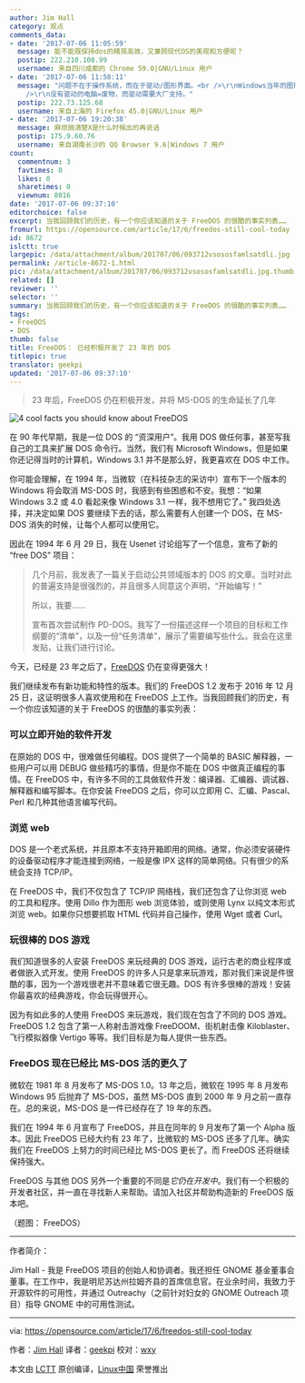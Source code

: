 ```yaml
---
author: Jim Hall
category: 观点
comments_data:
- date: '2017-07-06 11:05:59'
  message: 能不能既保持dos的精简高效，又兼顾现代OS的美观和方便呢？
  postip: 222.210.108.99
  username: 来自四川成都的 Chrome 59.0|GNU/Linux 用户
- date: '2017-07-06 11:58:11'
  message: "问题不在于操作系统，而在于驱动/图形界面。<br />\r\nWindows当年的图形界面在内核，所以天天蓝屏，Linux弄了一个X Server，烂到爆表。<br
    />\r\n没有驱动的电脑=废物，而驱动需要大厂支持。"
  postip: 222.73.125.68
  username: 来自上海的 Firefox 45.0|GNU/Linux 用户
- date: '2017-07-06 19:20:38'
  message: 麻烦搞清楚X是什么时候出的再说话
  postip: 175.9.60.76
  username: 来自湖南长沙的 QQ Browser 9.6|Windows 7 用户
count:
  commentnum: 3
  favtimes: 0
  likes: 0
  sharetimes: 0
  viewnum: 8016
date: '2017-07-06 09:37:10'
editorchoice: false
excerpt: 当我回顾我们的历史，有一个你应该知道的关于 FreeDOS 的很酷的事实列表……
fromurl: https://opensource.com/article/17/6/freedos-still-cool-today
id: 8672
islctt: true
largepic: /data/attachment/album/201707/06/093712vsososfamlsatdli.jpg
permalink: /article-8672-1.html
pic: /data/attachment/album/201707/06/093712vsososfamlsatdli.jpg.thumb.jpg
related: []
reviewer: ''
selector: ''
summary: 当我回顾我们的历史，有一个你应该知道的关于 FreeDOS 的很酷的事实列表……
tags:
- FreeDOS
- DOS
thumb: false
title: FreeDOS： 已经积极开发了 23 年的 DOS
titlepic: true
translator: geekpi
updated: '2017-07-06 09:37:10'
---
```



> 
> 23 年后，FreeDOS 仍在积极开发，并将 MS-DOS 的生命延长了几年
> 
> 
> 


![4 cool facts you should know about FreeDOS ](/data/attachment/album/201707/06/093712vsososfamlsatdli.jpg "4 cool facts you should know about FreeDOS ")


在 90 年代早期，我是一位 DOS 的 “资深用户”。我用 DOS 做任何事，甚至写我自己的工具来扩展 DOS 命令行。当然，我们有 Microsoft Windows，但是如果你还记得当时的计算机，Windows 3.1 并不是那么好，我更喜欢在 DOS 中工作。


你可能会理解，在 1994 年，当微软（在科技杂志的采访中）宣布下一个版本的 Windows 将会取消 MS-DOS 时，我感到有些困惑和不安。我想：“如果 Windows 3.2 或 4.0 看起来像 Windows 3.1 一样，我不想用它了。” 我四处选择，并决定如果 DOS 要继续下去的话，那么需要有人创建一个 DOS，在 MS-DOS 消失的时候，让每个人都可以使用它。


因此在 1994 年 6 月 29 日，我在 Usenet 讨论组写了一个信息，宣布了新的 “free DOS” 项目：



> 
> 几个月前，我发表了一篇关于启动公共领域版本的 DOS 的文章。当时对此的普遍支持是很强烈的，并且很多人同意这个声明，“开始编写！”
> 
> 
> 所以，我要……
> 
> 
> 宣布首次尝试制作 PD-DOS。我写了一份描述这样一个项目的目标和工作纲要的“清单”，以及一份“任务清单”，展示了需要编写些什么。我会在这里发贴，让我们进行讨论。
> 
> 
> 


今天，已经是 23 年之后了，[FreeDOS](https://opensource.com/article/17/6/www.freedos.org) 仍在变得更强大！


我们继续发布有新功能和特性的版本。我们的 FreeDOS 1.2 发布于 2016 年 12 月 25 日，这证明很多人喜欢使用和在 FreeDOS 上工作。当我回顾我们的历史，有一个你应该知道的关于 FreeDOS 的很酷的事实列表：


### 可以立即开始的软件开发


在原始的 DOS 中，很难做任何编程。DOS 提供了一个简单的 BASIC 解释器，一些用户可以用 DEBUG 做些精巧的事情，但是你不能在 DOS 中做真正编程的事情。在 FreeDOS 中，有许多不同的工具做软件开发：编译器、汇编器、调试器、解释器和编写脚本。在你安装 FreeDOS 之后，你可以立即用 C、汇编、Pascal、Perl 和几种其他语言编写代码。


### 浏览 web


DOS 是一个老式系统，并且原本不支持开箱即用的网络。通常，你必须安装硬件的设备驱动程序才能连接到网络，一般是像 IPX 这样的简单网络。只有很少的系统会支持 TCP/IP。


在 FreeDOS 中，我们不仅包含了 TCP/IP 网络栈，我们还包含了让你浏览 web 的工具和程序。使用 Dillo 作为图形 web 浏览体验，或则使用 Lynx 以纯文本形式浏览 web。如果你只想要抓取 HTML 代码并自己操作，使用 Wget 或者 Curl。


### 玩很棒的 DOS 游戏


我们知道很多的人安装 FreeDOS 来玩经典的 DOS 游戏，运行古老的商业程序或者做嵌入式开发。使用 FreeDOS 的许多人只是拿来玩游戏，那对我们来说是件很酷的事，因为一个游戏很老并不意味着它很无趣。DOS 有许多很棒的游戏！安装你最喜欢的经典游戏，你会玩得很开心。


因为有如此多的人使用 FreeDOS 来玩游戏，我们现在包含了不同的 DOS 游戏。FreeDOS 1.2 包含了第一人称射击游戏像 FreeDOOM、街机射击像 Kiloblaster、飞行模拟器像 Vertigo 等等。我们目标是为每人提供一些东西。


### FreeDOS 现在已经比 MS-DOS 活的更久了


微软在 1981 年 8 月发布了 MS-DOS 1.0。13 年之后，微软在 1995 年 8 月发布 Windows 95 后抛弃了 MS-DOS，虽然 MS-DOS 直到 2000 年 9 月之前一直存在。总的来说，MS-DOS 是一件已经存在了 19 年的东西。


我们在 1994 年 6 月宣布了 FreeDOS，并且在同年的 9 月发布了第一个 Alpha 版本。因此 FreeDOS 已经大约有 23 年了，比微软的 MS-DOS 还多了几年。确实我们在 FreeDOS 上努力的时间已经比 MS-DOS 更长了。而 FreeDOS 还将继续保持强大。


FreeDOS 与其他 DOS 另外一个重要的不同是*它仍在开发中*。我们有一个积极的开发者社区，并一直在寻找新人来帮助。请加入社区并帮助构造新的 FreeDOS 版本吧。


（题图： FreeDOS）




---


作者简介：


Jim Hall - 我是 FreeDOS 项目的创始人和协调者。我还担任 GNOME 基金董事会董事。在工作中，我是明尼苏达州拉姆齐县的首席信息官。在业余时间，我致力于开源软件的可用性，并通过 Outreachy（之前针对妇女的 GNOME Outreach 项目）指导 GNOME 中的可用性测试。




---


via: <https://opensource.com/article/17/6/freedos-still-cool-today>


作者：[Jim Hall](https://opensource.com/users/jim-hall) 译者：[geekpi](https://github.com/geekpi) 校对：[wxy](https://github.com/wxy)


本文由 [LCTT](https://github.com/LCTT/TranslateProject) 原创编译，[Linux中国](https://linux.cn/) 荣誉推出